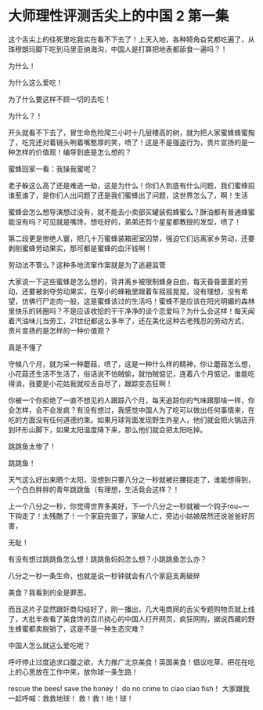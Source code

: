 # 大师理性评测舌尖上的中国 2 第一集

这个舌尖上的往死里吃我实在看不下去了！上天入地，各种犄角旮旯都吃遍了，从珠穆朗玛脚下吃到马里亚纳海沟，中国人是打算把地表都舔食一遍吗？！

为什么！

为什么这么爱吃！

为了什么要这样不顾一切的去吃！

为什么？！

开头就看不下去了，冒生命危险爬三小时十几层楼高的树，就为把人家蜜蜂蜂蜜掏了，吃完还对着镜头咧着嘴憨厚的笑，喷了！这是不是强盗行为，贵片宣扬的是一种怎样的价值观！编导到底是怎么想的？

蜜蜂回家一看：我操我蜜呢？

老子躲这么高了还是难逃一劫，这是为什么！你们人到底有什么问题，我们蜜蜂招谁惹谁了，是你们人出问题了还是我们蜜蜂出了问题，这世界怎么了，啊！生活

蜜蜂会怎么想导演想过没有，就不能去小卖部买罐装假蜂蜜么？酥油都有普通蜂蜜能没有吗？可见就是嘴馋，想吃好的，弟弟还剪个星星都教授的发型，喷了！

第二段更是惨绝人寰，把几十万蜜蜂装箱密室囚禁，强迫它们远离家乡劳动，还要剥削蜜蜂劳动果实，那可都是蜜蜂的血汗钱啊！

劳动法不管么？这种多地流窜作案就是为了逃避监管

大家说一下这些蜜蜂是怎么想的，背井离乡被限制蜂身自由，每天昏昏噩噩的劳动，还要被剥夺劳动果实，在窄小的蜂箱里跟着车摇摇晃晃，没有理想，没有希望，仿佛行尸走肉一般，这是蜜蜂该过的生活吗！蜜蜂不是应该在阳光明媚的森林里快乐的转圈吗？不是应该收拾的干干净净的谈个恋爱吗？为什么会这样！每天闻着汽油味儿当劳工，21世纪都这么多年了，还在美化这种古老残忍的劳动方式，贵片宣扬的是怎样的一种价值观？

真是不懂了

守候八个月，就为采一种蘑菇，喷了，这是一种什么样的精神，你让蘑菇怎么想，小花菇还生活不生活了，俗话说不怕贼偷，就怕贼惦记，连着八个月惦记，谁能吃得消，我要是小花姑我就咬舌自尽了，跟踪变态狂啊！

你被一个你拒绝了一直不想见的人跟踪八个月，每天追踪你的气味跟那啥一样，你会怎样，会不会发疯？有没有想过，我感觉中国人为了吃可以做出任何事情来，在吃的方面没有任何道德约束。如果月球背面发现野生外星人，他们就会把火锅店开到环形山脚下，如果太阳温度降下来，那么他们就会把太阳吃掉。

跳跳鱼太惨了！

跳跳鱼！

天气这么好出来晒个太阳，没想到只要八分之一秒就被拦腰捉走了，谁能想得到，一个白白胖胖的青年跳跳鱼（有理想，生活竟会这样？！

上一个八分之一秒，你觉得世界多美好，下一个八分之一秒就被一个钩子rou~一下钩走了！太残酷了！一个家庭完蛋了，家破人亡，旁边小姑娘居然还说爸爸好厉害，

无耻！

有没有想过跳跳鱼怎么想！跳跳鱼妈妈怎么想？小跳跳鱼怎么办？

八分之一秒一条生命，也就是说一秒钟就会有八个家庭支离破碎

美食？我看到的全是罪恶。

而且这片子显然跟奸商勾结好了，刚一播出，几大电商网的舌尖专题购物页就上线了，大批半夜看了美食馋的百爪挠心的中国人打开网页，疯狂网购，据说西藏的野生蜂蜜都卖脱销了，这是不是一种生态灾难？

中国人怎么就这么爱吃呢？

呼吁停止过度追求口腹之欲，大力推广北京美食！英国美食！倡议吃草，把花在吃上的心思放在工作中来，放你球一条生路！

rescue the bees! save the honey！ do no crime to ciao ciao fish！ 大家跟我一起呼喊：救救地球！ 救！救！地！球！


